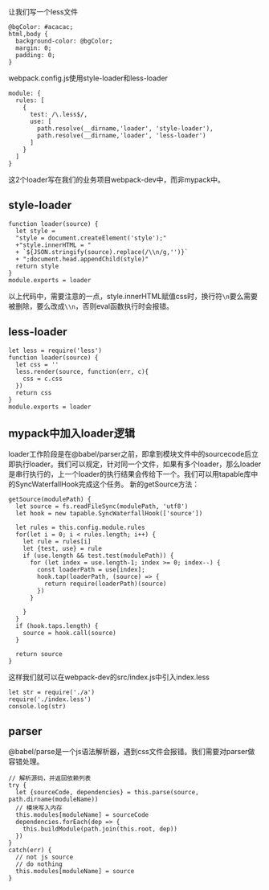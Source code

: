 让我们写一个less文件
```
@bgColor: #acacac;
html,body {
  background-color: @bgColor;
  margin: 0;
  padding: 0;
}
```
webpack.config.js使用style-loader和less-loader
```
module: {
  rules: [
    {
      test: /\.less$/,
      use: [
        path.resolve(__dirname,'loader', 'style-loader'),
        path.resolve(__dirname,'loader', 'less-loader')
      ]
    }
  ]
}
```

这2个loader写在我们的业务项目webpack-dev中，而非mypack中。

## style-loader
```
function loader(source) {
  let style = 
  "style = document.createElement('style');"
  +"style.innerHTML = "
  + `${JSON.stringify(source).replace(/\\n/g,'')}`
  + ";document.head.appendChild(style)"
  return style
}
module.exports = loader
```
以上代码中，需要注意的一点，style.innerHTML赋值css时，换行符`\n`要么需要被删除，要么改成`\\n`，否则eval函数执行时会报错。

## less-loader
```
let less = require('less')
function loader(source) {
  let css = ''
  less.render(source, function(err, c){
    css = c.css
  })
  return css
}
module.exports = loader
```

## mypack中加入loader逻辑
loader工作阶段是在@babel/parser之前，即拿到模块文件中的sourcecode后立即执行loader。我们可以规定，针对同一个文件，如果有多个loader，那么loader是串行执行的，上一个loader的执行结果会传给下一个。我们可以用tapable库中的SyncWaterfallHook完成这个任务。
新的getSource方法：
```
getSource(modulePath) {
  let source = fs.readFileSync(modulePath, 'utf8')
  let hook = new tapable.SyncWaterfallHook(['source'])

  let rules = this.config.module.rules
  for(let i = 0; i < rules.length; i++) {
    let rule = rules[i]
    let {test, use} = rule
    if (use.length && test.test(modulePath)) {
      for (let index = use.length-1; index >= 0; index--) {
        const loaderPath = use[index];
        hook.tap(loaderPath, (source) => {
          return require(loaderPath)(source)
        })
      }
      
    }
  }
  if (hook.taps.length) {
    source = hook.call(source)
  }

  return source
}
```

这样我们就可以在webpack-dev的src/index.js中引入index.less
```
let str = require('./a')
require('./index.less')
console.log(str)
```

## parser
@babel/parse是一个js语法解析器，遇到css文件会报错。我们需要对parser做容错处理。
```
// 解析源码，并返回依赖列表
try {
  let {sourceCode, dependencies} = this.parse(source, path.dirname(moduleName))
  // 模块写入内存
  this.modules[moduleName] = sourceCode
  dependencies.forEach(dep => {
    this.buildModule(path.join(this.root, dep))
  })
} 
catch(err) {
  // not js source
  // do nothing
  this.modules[moduleName] = source
}
```
